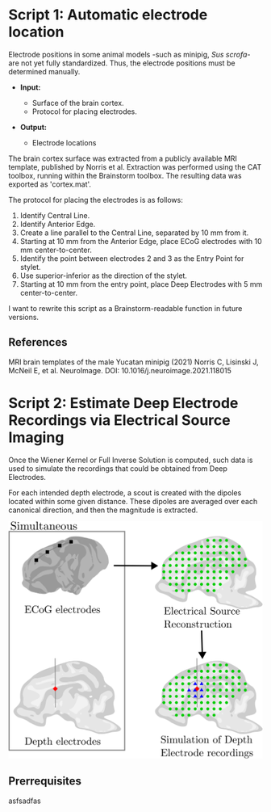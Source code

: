 # Script 1: Automatic electrode location

Electrode positions in some animal models -such as minipig, _Sus scrofa_- are not yet fully standardized. Thus, the electrode positions must be determined manually.

- **Input:**
  - Surface of the brain cortex.
  - Protocol for placing electrodes.

- **Output:**
  - Electrode locations

The brain cortex surface was extracted from a publicly available MRI template, published by Norris et al. 
Extraction was performed using the CAT toolbox, running within the Brainstorm toolbox.
The resulting data was exported as 'cortex.mat'.

The protocol for placing the electrodes is as follows:
1. Identify Central Line.
2. Identify Anterior Edge.
3. Create a line parallel to the Central Line, separated by 10 mm from it.
4. Starting at 10 mm from the Anterior Edge, place ECoG electrodes with 10 mm center-to-center.
5. Identify the point between electrodes 2 and 3 as the Entry Point for stylet.
6. Use superior-inferior as the direction of the stylet.
7. Starting at 10 mm from the entry point, place Deep Electrodes with 5 mm center-to-center.

I want to rewrite this script as a Brainstorm-readable function in future versions.

## References
MRI brain templates of the male Yucatan minipig (2021) Norris C, Lisinski J, McNeil E, et al. NeuroImage. DOI: 10.1016/j.neuroimage.2021.118015

# Script 2: Estimate Deep Electrode Recordings via Electrical Source Imaging

Once the Wiener Kernel or Full Inverse Solution is computed, such data is used to simulate the recordings that could be obtained from Deep Electrodes.

For each intended depth electrode, a scout is created with the dipoles located within some given distance. These dipoles are averaged over each canonical direction, and then the magnitude is extracted.

![Visual summary of the process.](script2_EstimateDeepElectrodes/img/basic_idea.png)

## Prerrequisites

asfsadfas
